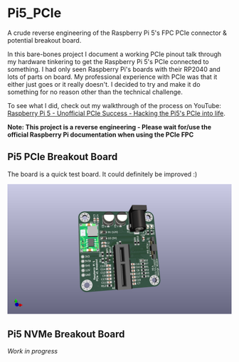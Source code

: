 # Pi5_PCIe
A crude reverse engineering of the Raspberry Pi 5's FPC PCIe connector &amp; potential breakout board.

In this bare-bones project I document a working PCIe pinout talk through my hardware tinkering to get the Raspberry Pi 5's PCIe connected to something. I had only seen Raspberry Pi's boards with their RP2040 and lots of parts on board. My professional experience with PCIe was that it either just goes or it really doesn't. I decided to try and make it do something for no reason other than the technical challenge.

To see what I did, check out my walkthrough of the process on YouTube: [Raspberry Pi 5 - Unofficial PCIe Success - Hacking the Pi5's PCIe into life](https://youtu.be/G5VOzO_ERTM).

**Note: This project is a reverse engineering - Please wait for/use the official Raspberry Pi documentation when using the PCIe FPC**

## Pi5 PCIe Breakout Board

The board is a quick test board. It could definitely be improved :)

![3D Model of PCIe board](https://github.com/m1geo/Pi5_PCIe/blob/main/photos/Pi5_PCIe_3D.png)

## Pi5 NVMe Breakout Board

_Work in progress_
